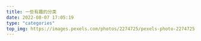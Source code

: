 ```yaml
---
title: 一些有趣的分类
date: 2022-08-07 17:05:19
type: "categories"
top_img: https://images.pexels.com/photos/2274725/pexels-photo-2274725.jpeg?auto=compress&cs=tinysrgb&dpr=2&h=750&w=1260
---
```

